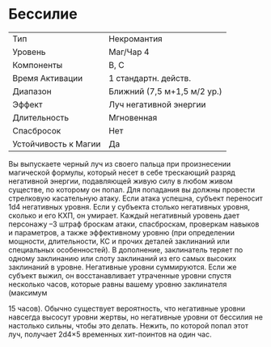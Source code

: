 
# Бессилие

| | |
|---|---|
|Тип|Некромантия|
|Уровень| Маг/Чар 4|
|Компоненты| В, С|
|Время Активации| 1 стандартн. действ.|
|Диапазон| Ближний (7,5 м+1,5 м/2 ур.)|
|Эффект| Луч негативной энергии|
|Длительность| Мгновенная|
|Спасбросок| Нет|
|Устойчивость к Магии| Да|

Вы выпускаете черный луч из своего
пальца при произнесении магической
формулы, который несет в себе трескающий разряд негативной энергии,
подавляющей живую силу в любом живом существе, по которому он попал.
Для попадания вы должны провести
стрелковую касательную атаку. Если
атака успешна, субъект переносит 1d4
негативных уровня.
Если у субъекта столько негативных
уровня, сколько и его КХП, он умирает.
Каждый негативный уровень дает персонажу –3 штраф броскам атаки, спасброскам, проверкам навыков и параметров, а также эффективному уровню
(при определении мощности, длительности, КС и прочих деталей заклинаний или специальных особенностей).
В дополнение, заклинатель теряет по
одному заклинанию или слоту заклинаний из его самых высоких заклинаний
в уровне. Негативные уровни суммируются.
Если же субъект выжил, он восстанавливает утраченные уровни спустя
несколько часов, которые равны вашему уровню заклинателя (максимум

15 часов). Обычно существует вероятность, что негативные уровни навсегда
высосут уровни жертвы, но негативные
уровни от бессилия не настолько сильны, чтобы это делать.
Нежить, по которой попал этот луч,
получает 2d4×5 временных хит-поинтов на один час.